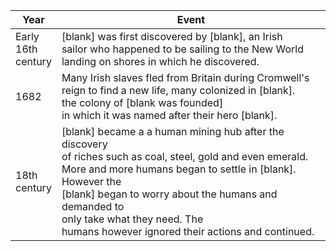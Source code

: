 Year | Event 
-----|-------------------
Early <br/> 16th <br/> century | [blank] was first discovered by [blank], an Irish <br/> sailor who happened to be sailing to the New World <br/> landing on shores in which he discovered.
1682 | Many Irish slaves fled from Britain during Cromwell's <br/> reign to find a new life, many colonized in [blank]. <br/> the colony of [blank was founded] <br/> in which it was named after their hero [blank]. 
18th <br/> century | [blank] became a a human mining hub after the discovery <br/> of riches such as coal, steel, gold and even emerald. <br/> More and more humans began to settle in [blank]. However the <br/> [blank] began to worry about the humans and demanded to <br/>  only take what they need. The <br/> humans however ignored their actions and continued. 
